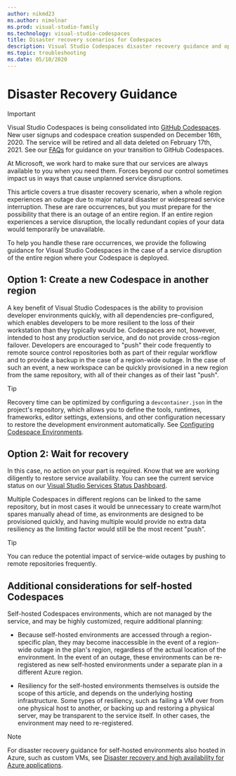 ```yaml
---
author: nikmd23
ms.author: nimolnar
ms.prod: visual-studio-family
ms.technology: visual-studio-codespaces
title: Disaster recovery scenarios for Codespaces
description: Visual Studio Codespaces disaster recovery guidance and options.
ms.topic: troubleshooting
ms.date: 05/10/2020
---
```


# Disaster Recovery Guidance

> [!IMPORTANT] 
> Visual Studio Codespaces is being consolidated into [GitHub Codespaces](https://github.com/features/codespaces). New user signups and codespace creation suspended on December 16th, 2020. The service will be retired and all data deleted on February 17th, 2021. See our [FAQs](https://docs.microsoft.com/en-us/visualstudio/codespaces/resources/consolidation-faq#im-a-current-visual-studio-codespaces-user-how-do-i-move-to-the-github-beta) for guidance on your transition to GitHub Codespaces.

At Microsoft, we work hard to make sure that our services are always available to you when you need them. Forces beyond our control sometimes impact us in ways that cause unplanned service disruptions.

This article covers a true disaster recovery scenario, when a whole region experiences an outage due to major natural disaster or widespread service interruption. These are rare occurrences, but you must prepare for the possibility that there is an outage of an entire region. If an entire region experiences a service disruption, the locally redundant copies of your data would temporarily be unavailable.

To help you handle these rare occurrences, we provide the following guidance for Visual Studio Codespaces in the case of a service disruption of the entire region where your Codespace is deployed.

## Option 1: Create a new Codespace in another region

A key benefit of Visual Studio Codespaces is the ability to provision developer environments quickly, with all dependencies pre-configured, which enables developers to be more resilient to the loss of their workstation than they typically would be. Codespaces are not, however, intended to host any production service, and do not provide cross-region failover. Developers are encouraged to "push" their code frequently to remote source control repositories both as part of their regular workflow and to provide a backup in the case of a region-wide outage. In the case of such an event, a new workspace can be quickly provisioned in a new region from the same repository, with all of their changes as of their last "push".

>[!TIP]
> Recovery time can be optimized by configuring a `devcontainer.json` in the project's repository, which allows
> you to define the tools, runtimes, frameworks, editor settings, extensions, and other configuration necessary to restore the development environment automatically. See [Configuring Codespace Environments](../reference/configuring.md).

## Option 2: Wait for recovery

In this case, no action on your part is required. Know that we are working diligently to restore service availability. You can see the current service status on our [Visual Studio Services Status Dashboard](https://vsstatus.visualstudio.com/).

Multiple Codespaces in different regions can be linked to the same repository, but in most cases it would be unnecessary to create warm/hot spares manually ahead of time, as environments are designed to be provisioned quickly, and having multiple would provide no extra data resiliency as the limiting factor would still be the most recent "push".

>[!TIP]
> You can reduce the potential impact of service-wide outages by pushing to remote repositories frequently.

## Additional considerations for self-hosted Codespaces

Self-hosted Codespaces environments, which are not managed by the service, and may be highly customized, require additional planning:

* Because self-hosted environments are accessed through a region-specific plan, they may become inaccessible in the event of a region-wide outage in the plan's region, regardless of the actual location of the environment. In the event of an outage, these environments can be re-registered as new self-hosted environments under a separate plan in a different Azure region.

* Resiliency for the self-hosted environments themselves is outside the scope of this article, and depends on the underlying hosting infrastructure. Some types of resiliency, such as failing a VM over from one physical host to another, or backing up and restoring a physical server, may be transparent to the service itself. In other cases, the environment may need to re-registered.

> [!NOTE]
> For disaster recovery guidance for self-hosted environments also hosted in Azure, such as custom VMs, see [Disaster recovery and high availability for Azure applications](https://docs.microsoft.com/azure/architecture/resiliency/recovery-loss-azure-region).
